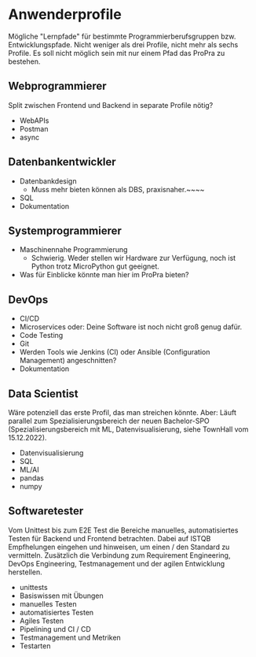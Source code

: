 # Anwenderprofile

Mögliche "Lernpfade" für bestimmte Programmierberufsgruppen bzw. Entwicklungspfade.
Nicht weniger als drei Profile, nicht mehr als sechs Profile.
Es soll nicht möglich sein mit nur einem Pfad das ProPra zu bestehen.

[//]: # (TODO: Profile entwickeln und besser beschreiben.)

## Webprogrammierer

Split zwischen Frontend und Backend in separate Profile nötig?

- WebAPIs
- Postman
- async

## Datenbankentwickler

- Datenbankdesign
  - Muss mehr bieten können als DBS, praxisnaher.~~~~
- SQL
- Dokumentation

## Systemprogrammierer

- Maschinennahe Programmierung
  - Schwierig. Weder stellen wir Hardware zur Verfügung, noch ist Python trotz MicroPython gut
    geeignet.
- Was für Einblicke könnte man hier im ProPra bieten?

## DevOps

- CI/CD
- Microservices oder: Deine Software ist noch nicht groß genug dafür.
- Code Testing
- Git
- Werden Tools wie Jenkins (CI) oder Ansible (Configuration Management) angeschnitten?
- Dokumentation

## Data Scientist

Wäre potenziell das erste Profil, das man streichen könnte.
Aber: Läuft parallel zum Spezialisierungsbereich der neuen Bachelor-SPO (Spezialisierungsbereich
mit ML, Datenvisualisierung, siehe TownHall vom 15.12.2022).

- Datenvisualisierung
- SQL
- ML/AI
- pandas
- numpy

## Softwaretester

Vom Unittest bis zum E2E Test die Bereiche manuelles, automatisiertes Testen für Backend und Frontend betrachten. Dabei auf ISTQB Empfhelungen eingehen und hinweisen, um einen / den Standard zu vermitteln.
Zusätzlich die Verbindung zum Requirement Engineering, DevOps Engineering, Testmanagement und der agilen Entwicklung herstellen.

- unittests
- Basiswissen mit Übungen
- manuelles Testen
- automatisiertes Testen
- Agiles Testen
- Pipelining und CI / CD
- Testmanagement und Metriken
- Testarten
